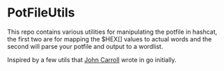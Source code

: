 # PotFileUtils
This repo contains various utilities for manipulating the potfile in hashcat, the first two are for mapping the $HEX[] values to actual words and the second will parse your potfile and output to a wordlist. 

Inspired by a few utils that [John Carroll](https://twitter.com/TheContractorio) wrote in go initially.
